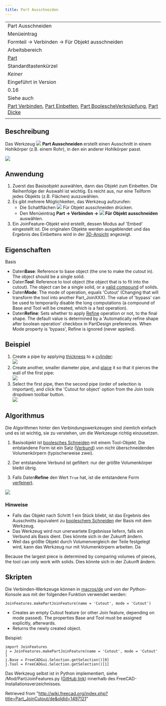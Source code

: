 ```yaml
---
title: Part Ausschneiden
---
```


|                                                                                                                                                                                                                                               |
| --------------------------------------------------------------------------------------------------------------------------------------------------------------------------------------------------------------------------------------------- |
| Part Ausschneiden                                                                                                                                                                                                                             |
| Menüeintrag                                                                                                                                                                                                                                   |
| Formteil → Verbinden → Für Objekt ausschneiden                                                                                                                                                                                                |
| Arbeitsbereich                                                                                                                                                                                                                                |
| [Part](/Part_Workbench/de "Part Workbench/de")                                                                                                                                                                                                |
| Standardtastenkürzel                                                                                                                                                                                                                          |
| _Keiner_                                                                                                                                                                                                                                      |
| Eingeführt in Version                                                                                                                                                                                                                         |
| 0.16                                                                                                                                                                                                                                          |
| Siehe auch                                                                                                                                                                                                                                    |
| [Part Verbinden](/Part_JoinConnect/de "Part JoinConnect/de"), [Part Einbetten](/Part_JoinEmbed/de "Part JoinEmbed/de"), [Part BoolescheVerknüpfung](/Part_Boolean/de "Part Boolean/de"), [Part Dicke](/Part_Thickness/de "Part Thickness/de") |
|                                                                                                                                                                                                                                               |

## Beschreibung

Das Werkzeug ![](/src/assets/images/Part_JoinCutout.svg) **Part Ausschneiden** erstellt einen Ausschnitt in einem Hohlkörper (z.B. einem Rohr), in den ein anderer Hohlkörper passt.

![](/src/assets/images/JoinFeatures_Cutout.png)

## Anwendung

1. Zuerst das Basisobjekt auswählen, dann das Objekt zum Einbetten. Die Reihenfolge der Auswahl ist wichtig. Es reicht aus, nur eine Teilform jedes Objekts (z.B. Flächen) auszuwählen.
2. Es gibt mehrere Möglichkeiten, das Werkzeug aufzurufen:
   - Die Schaltflächen ![](/src/assets/images/Part_JoinCutout.svg) Für Objekt ausschneiden drücken.
   - Den Menüeintrag **Part → Verbinden → ![](/src/assets/images/Part_JoinCutout.svg) Für Objekt ausschneiden** auswählen.
3. Ein JoinFeature-Objekt wird erstellt, dessen Modus auf 'Embed' eingestellt ist. Die originalen Objekte werden ausgeblendet und das Ergebnis des Einbettens wird in der [3D-Ansicht](/3D_view/de "3D view/de") angezeigt.

## Eigenschaften

Basis

- Daten**Base**: Reference to base object (the one to make the cutout in). The object should be a single solid.
- Daten**Tool**: Reference to tool object (the object that is to fit into the cutout). The object can be a single solid, or a [valid compound](/Part_Compound "Part Compound") of solids.
- Daten**Mode**: The mode of operation, equals 'Cutout' (Changing that will transform the tool into another Part_JoinXXX). The value of 'bypass' can be used to temporarily disable the long computations (a compound of Base and Tool will be created, which is a fast operation).
- Daten**Refine**: Sets whether to apply [Refine](/Part_RefineShape "Part RefineShape") operation or not, to the final shape. The default value is determined by a 'Automatically refine shape after boolean operation' checkbox in PartDesign preferences. When Mode property is 'bypass', Refine is ignored (never applied).

## Beispiel

1. Create a pipe by applying [thickness](/Part_Thickness "Part Thickness") to a [cylinder](/Part_Cylinder "Part Cylinder"):  
   ![](/src/assets/images/JoinFeatures_Example_step1.png)
2. Create another, smaller diameter pipe, and [place](/Placement "Placement") it so that it pierces the wall of the first pipe:  
   ![](/src/assets/images/JoinFeatures_Example_step2.png)
3. Select the first pipe, then the second pipe (order of selection is important), and click the 'Cutout for object' option from the Join tools dropdown toolbar button.  
   ![](/src/assets/images/JoinFeatures_Example_step3_Cutout.png)

## Algorithmus

Die Algorithmen hinter den Verbindungswerkzeugen sind ziemlich einfach und es ist wichtig, sie zu verstehen, um die Werkzeuge richtig einzusetzen.

1. Basisobjekt ist [boolesches Schneiden](/Part_Cut/de "Part Cut/de") mit einem Tool-Objekt. Die entstandene Form ist ein Satz ([Verbund](/Part_Compound/de "Part Compound/de")) von nicht überschneidenden Volumenkörpern (typischerweise zwei).

2. Der entstandene Verbund ist gefiltert: nur der größte Volumenkörper bleibt übrig.

3. Falls Daten**Refine** den Wert `True` hat, ist die entstandene Form [verfeinert](/Part_RefineShape/de "Part RefineShape/de").

![](/src/assets/images/JoinFeatures-Algo-Cutout.png)

### Hinweise

- Falls das Objekt nach Schritt 1 ein Stück bliebt, ist das Ergebnis des Ausschnitts äquivalent zu [booleschem Schneiden](/Part_Cut/de "Part Cut/de") der Basis mit dem Werkzeug.
- Das Werkzeug wird nun unerwartete Ergebnisse liefern, falls ein Verbund als Basis dient. Dies könnte sich in der Zukunft ändern.
- Weil das größte Objekt durch Volumenvergleich der Teile festgelegt wird, kann das Werkzeug nur mit Volumenkörpern arbeiten. Da

Because the largest piece is determined by comparing volumes of pieces, the tool can only work with solids. Dies könnte sich in der Zukunft ändern.

## Skripten

Die Verbinden-Werkzeuge können in [macros/de](/Macros/de "Macros/de") und von der Python-Konsole aus mit der folgenden Funktion verwendet werden:

```
JoinFeatures.makePartJoinFeature(name = 'Cutout', mode = 'Cutout')

```

- Creates an empty Cutout feature (or other Join feature, depending on mode passed). The properties Base and Tool must be assigned explicitly, afterwards.
- Returns the newly created object.

Beispiel:

```
import JoinFeatures
j = JoinFeatures.makePartJoinFeature(name = 'Cutout', mode = 'Cutout' )
j.Base = FreeCADGui.Selection.getSelection()[0]
j.Tool = FreeCADGui.Selection.getSelection()[1]

```

Das Werkzeug selbst ist in Python implementiert, siehe /Mod/Part/JoinFeatures.py ([GitHub link](https://github.com/FreeCAD/FreeCAD/blob/master/src/Mod/Part/JoinFeatures.py)) innerhalb des FreeCAD-Installationsverzeichnisses.

Retrieved from "<http://wiki.freecad.org/index.php?title=Part_JoinCutout/de&oldid=1497121>"
